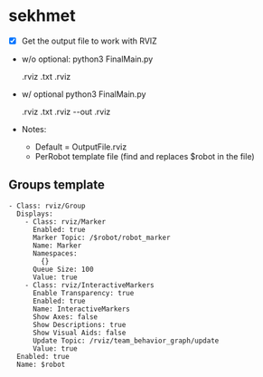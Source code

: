 # sekhmet
- [x] Get the output file to work with RVIZ

* w/o optional:
python3 FinalMain.py <main file>.rviz <Robot Names>.txt <perRobot>.rviz

* w/ optional
python3 FinalMain.py <main file>.rviz <Robot Names>.txt <perRobot>.rviz
--out <output file>.rviz

* Notes:
    * Default = OutputFile.rviz
    * PerRobot template file (find and replaces $robot in the file)
## Groups template
    - Class: rviz/Group
      Displays:
        - Class: rviz/Marker
          Enabled: true
          Marker Topic: /$robot/robot_marker
          Name: Marker
          Namespaces:
            {}
          Queue Size: 100
          Value: true
        - Class: rviz/InteractiveMarkers
          Enable Transparency: true
          Enabled: true
          Name: InteractiveMarkers
          Show Axes: false
          Show Descriptions: true
          Show Visual Aids: false
          Update Topic: /rviz/team_behavior_graph/update
          Value: true
      Enabled: true
      Name: $robot


